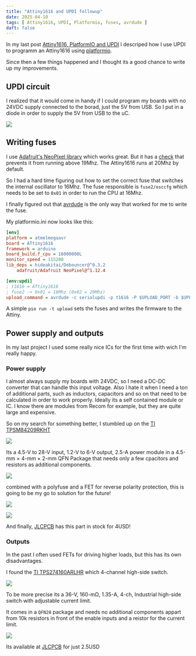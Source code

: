 ```yaml
---
title: "Attiny1616 and UPDI followup"
date: 2025-04-10
tags: [ Attiny1616, UPDI, Platformio, fuses, avrdude ]
daft: false
---
```


In my last post [Attiny1616, PlatformIO and UPDI](https://blog.bouni.de/posts/2024/attiny1616-platformio-and-updi/) I descriped how I use UPDI to programm an Attiny1616 using [platformio](https://platformio.org/).

Since then a few things happened and I thought its a good chance to write up my improvements.

## UPDI circuit

I realized that it would come in handy if I could program my boards with no 24VDC supply connected to the borad, just the 5V from USB.
So I put in a diode in order to supply the 5V from USB to the uC.

![](UPDI-circuit.png)

## Writing fuses

I use [Adafruit's NeoPixel library](https://registry.platformio.org/libraries/adafruit/Adafruit%20NeoPixel) which works great. 
But it has a [check](https://github.com/adafruit/Adafruit_NeoPixel/blob/master/Adafruit_NeoPixel.cpp#L1836) that prevents it from running above 19Mhz.
The Attiny1616 runs at 20Mhz by default.

So I had a hard time figuring out how to set the correct fuse that switches the internal oscillator to 16Mhz.
The fuse responsible is `fuse2/osccfg` which needs to be set to `0x01` in order to run the CPU at 16Mhz.

I finally figured out that [avrdude](https://github.com/avrdudes/avrdude) is the only way that worked for me to write the fuse.

My platformio.ini now looks like this:

```ini
[env]
platform = atmelmegaavr
board = ATtiny1616
framework = arduino
board_build.f_cpu = 16000000L
monitor_speed = 115200
lib_deps = hideakitai/Debouncer@^0.3.2
    adafruit/Adafruit NeoPixel@^1.12.4

[env:updi]
; t1616 = ATtiny1616
; fuse2 -> 0x01 = 16Mhz (0x02 = 20Mhz)
upload_command = avrdude -c serialupdi -p t1616 -P $UPLOAD_PORT -b $UPLOAD_SPEED -U fuse2:w:0x01:m -U flash:w:$SOURCE:i
```

A simple `pio run -t upload` sets the fuses and writes the firmware to the Attiny.

## Power supply and outputs

In my last project I used some really nice ICs for the first time with wich I'm really happy.

### Power supply

I almost always supply my boards with 24VDC, so I need a DC-DC converter that can handle this input voltage.
Also I hate it when I need a ton of additional parts, such as inductors, capacitors and so on that need to be calculated in order to work properly.
Ideally its a self contained module or IC. I know there are modules from Recom for example, but they are quite large and expensive.

So on my search for something better, I stumbled up on the [TI TPSM84209RKHT](https://www.ti.com/product/en-us/TPSM84209/part-details/TPSM84209RKHT)

![](TPSM84209RKHT.png)

Its a 4.5-V to 28-V input, 1.2-V to 6-V output, 2.5-A power module in a 4.5-mm × 4-mm × 2-mm QFN Package that needs only a few cpacitors and resistors as additional components.

![](power.png)

combined with a polyfuse and a FET for reverse polarity protection, this is going to be my go to solution for the future!

![](fuse.png)

![](pcb.png)

And finally, [JLCPCB](https://jlcpcb.com/parts/componentSearch?searchTxt=C2836944) has this part in stock for 4USD!

### Outputs 

In the past I often used FETs for driving higher loads, but this has its own disadvantages.

I found the [TI TPS274160ARLHR](https://www.ti.com/product/en-us/TPS274160/part-details/TPS274160ARLHR) which 4-channel high-side switch.

![](TPS274160ARLHR.png)

To be more precise its a 36-V, 160-mΩ, 1.35-A, 4-ch, Industrial high-side switch with adjustable current limit.

It comes in a `QFN28` package and needs no additional components appart from 10k resistors in front of the enable inputs and a reistor for the current limit.

![](output.png)

Its available at [JLCPCB](https://jlcpcb.com/parts/componentSearch?searchTxt=C2873565) for just 2.5USD

